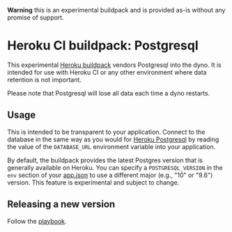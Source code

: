 **Warning** this is an experimental buildpack and is provided as-is without any
promise of support.

# Heroku CI buildpack: Postgresql

This experimental [Heroku buildpack](http://devcenter.heroku.com/articles/buildpacks)
vendors Postgresql into the dyno. It is intended for use with Heroku CI or any
other environment where data retention is not important.

Please note that Postgresql will lose all data each time a dyno restarts.

## Usage

This is intended to be transparent to your application. Connect to the database
in the same way as you would for [Heroku Postgresql](https://www.heroku.com/postgres)
by reading the value of the `DATABASE_URL` environment variable into your application.

By default, the buildpack provides the latest Postgres version that is
generally available on Heroku. You can specify a `POSTGRESQL_VERSION`
in the `env` section of your
[app.json](https://devcenter.heroku.com/articles/heroku-ci#environment-variables-env-key)
to use a different major (e.g., "10" or "9.6") version. This feature
is experimental and subject to change.

## Releasing a new version

Follow the [playbook](https://github.com/heroku/engineering-docs/blob/master/components/heroku-buildpack-ci-postgresql/update-version.md).

